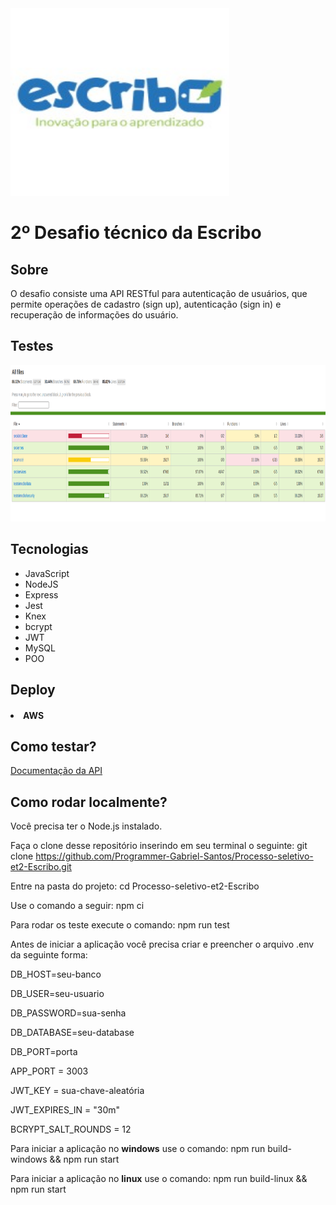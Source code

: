<img src="https://github.com/Programmer-Gabriel-Santos/Processo-seletivo-et1-Escribo/blob/main/escribocom_logo.jpeg?raw=true" width="350" height="300" alt="Escribo Inovação para o Aprendizado">

 
# 2º Desafio técnico da Escribo


## Sobre

O desafio consiste uma API RESTful para autenticação de usuários, que permite operações de cadastro (sign up), autenticação (sign in) e recuperação de informações do usuário.

## Testes


<img src="https://github.com/Programmer-Gabriel-Santos/Processo-seletivo-et2-Escribo/blob/main/coverage.png?raw=true" width="900" height="250" alt="Resultado dos testes">



## Tecnologias

- JavaScript
- NodeJS
- Express
- Jest
- Knex
- bcrypt
- JWT
- MySQL
- POO

## Deploy

####  <li>AWS</li>

## Como testar?


 <a href="https://documenter.getpostman.com/view/21555755/2s9YeBfZQK" target="_blank">Documentação da API</a>


## Como rodar localmente?


Você precisa ter o Node.js instalado.

Faça o clone desse repositório inserindo em seu terminal o seguinte: git clone https://github.com/Programmer-Gabriel-Santos/Processo-seletivo-et2-Escribo.git

Entre na pasta do projeto: cd Processo-seletivo-et2-Escribo

Use o comando a seguir: npm ci

Para rodar os teste execute o comando: npm run test

Antes de iniciar a aplicação você precisa criar e preencher o arquivo .env da seguinte forma:

DB_HOST=seu-banco


DB_USER=seu-usuario


DB_PASSWORD=sua-senha


DB_DATABASE=seu-database


DB_PORT=porta


APP_PORT = 3003


JWT_KEY = sua-chave-aleatória


JWT_EXPIRES_IN = "30m"


BCRYPT_SALT_ROUNDS = 12

Para iniciar a aplicação no <b>windows</b> use o comando: npm run build-windows && npm run start


Para iniciar a aplicação no <b>linux</b> use o comando: npm run build-linux && npm run start



<br/>
<br/>
<br/>
